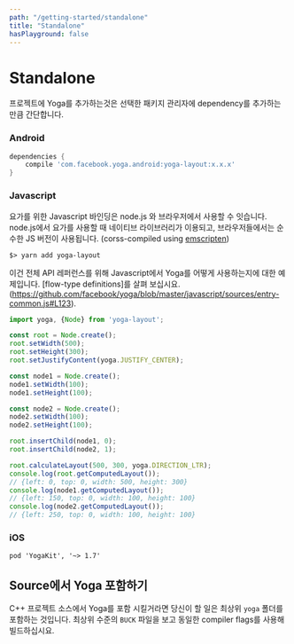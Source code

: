 ```yaml
---
path: "/getting-started/standalone"
title: "Standalone"
hasPlayground: false
---
```


# Standalone

<!-- Adding Yoga to a project is as simple as adding the dependency to your package manager of choice. -->
프로젝트에 Yoga를 추가하는것은 선택한 패키지 관리자에 dependency를 추가하는 만큼 간단합니다.

### Android

```groovy
dependencies {
	compile 'com.facebook.yoga.android:yoga-layout:x.x.x'
}
```

### Javascript

<!-- The JavaScript bindings for Yoga can be used from node.js and within the browser.
When using Yoga from node.js the native library is used, in browesers a pure JS
version is used (corss-compiled using [emscripten](http://kripken.github.io/emscripten-site/)). -->
요가를 위한 Javascript 바인딩은 node.js 와 브라우저에서 사용할 수 잇습니다. node.js에서 요가를 사용할 때 네이티브 라이브러리가 이용되고, 브라우저들에서는 순수한 JS 버전이 사용됩니다. (corss-compiled using [emscripten](http://kripken.github.io/emscripten-site/))

```
$> yarn add yoga-layout
```

<!-- This is an example on how to use Yoga in JavaScript, for a full API reference,
have a look at the [flow-type definitions](https://github.com/facebook/yoga/blob/master/javascript/sources/entry-common.js#L123). -->
이건 전체 API 레퍼런스를 위해 Javascript에서 Yoga를 어떻게 사용하는지에 대한 예제입니다.
[flow-type definitions]를 살펴 보십시요.
(https://github.com/facebook/yoga/blob/master/javascript/sources/entry-common.js#L123).

```js
import yoga, {Node} from 'yoga-layout';

const root = Node.create();
root.setWidth(500);
root.setHeight(300);
root.setJustifyContent(yoga.JUSTIFY_CENTER);

const node1 = Node.create();
node1.setWidth(100);
node1.setHeight(100);

const node2 = Node.create();
node2.setWidth(100);
node2.setHeight(100);

root.insertChild(node1, 0);
root.insertChild(node2, 1);

root.calculateLayout(500, 300, yoga.DIRECTION_LTR);
console.log(root.getComputedLayout());
// {left: 0, top: 0, width: 500, height: 300}
console.log(node1.getComputedLayout());
// {left: 150, top: 0, width: 100, height: 100}
console.log(node2.getComputedLayout());
// {left: 250, top: 0, width: 100, height: 100}
```

### iOS

```
pod 'YogaKit', '~> 1.7'
```

<!-- ## Including Yoga From Source -->
## Source에서 Yoga 포함하기

<!-- If you plan to include Yoga from Source in a C++ project then all you have to do is inlude
the top level `yoga` folder. Make sure to look at the top level `BUCK` file to ensure you build
using the same compiler flags. -->

C++ 프로젝트 소스에서 Yoga를 포함 시킬거라면 당신이 할 일은 최상위 `yoga` 폴더를 포함하는 것입니다.
최상위 수준의 `BUCK` 파일을 보고 동일한 compiler flags를 사용해 빌드하십시요.


